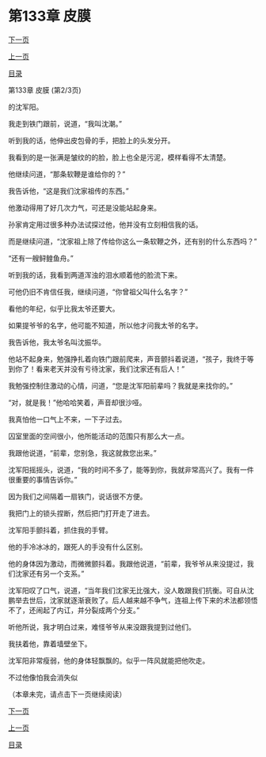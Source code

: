 <h1>第133章   皮膜</h1>
            <div><p><a href="./398_%E7%AC%AC133%E7%AB%A0_%E7%9A%AE%E8%86%9C.md">下一页</a></p><p><a href="./396_%E7%AC%AC133%E7%AB%A0_%E7%9A%AE%E8%86%9C.md">上一页</a></p><p><a href="../">目录</a></p></div>
            <div><p>第133章   皮膜 (第2/3页)</p><p>的沈军阳。</p><p>我走到铁门跟前，说道，“我叫沈潮。”</p><p>听到我的话，他伸出皮包骨的手，把脸上的头发分开。</p><p>我看到的是一张满是皱纹的的脸，脸上也全是污泥，模样看得不太清楚。</p><p>他继续问道，“那条软鞭是谁给你的？”</p><p>我告诉他，“这是我们沈家祖传的东西。”</p><p>他激动得用了好几次力气，可还是没能站起身来。</p><p>孙家肯定用过很多种办法试探过他，他并没有立刻相信我的话。</p><p>而是继续问道，“沈家祖上除了传给你这么一条软鞭之外，还有别的什么东西吗？”</p><p>“还有一艘鲟鳇鱼舟。”</p><p>听到我的话，我看到两道浑浊的泪水顺着他的脸流下来。</p><p>可他仍旧不肯信任我，继续问道，“你曾祖父叫什么名字？”</p><p>看他的年纪，似乎比我太爷还要大。</p><p>如果提爷爷的名字，他可能不知道，所以他才问我太爷的名字。</p><p>我告诉他，我太爷名叫沈振华。</p><p>他站不起身来，勉强挣扎着向铁门跟前爬来，声音颤抖着说道，“孩子，我终于等到你了！看来老天并没有亏待沈家，我们沈家还有后人！”</p><p>我勉强控制住激动的心情，问道，“您是沈军阳前辈吗？我就是来找你的。”</p><p>“对，就是我！”他哈哈笑着，声音却很沙哑。</p><p>我真怕他一口气上不来，一下子过去。</p><p>囚室里面的空间很小，他所能活动的范围只有那么大一点。</p><p>我跟他说道，“前辈，您别急，我这就救您出来。”</p><p>沈军阳摇摇头，说道，“我的时间不多了，能等到你，我就非常高兴了。我有一件很重要的事情告诉你。”</p><p>因为我们之间隔着一扇铁门，说话很不方便。</p><p>我把门上的锁头捏断，然后把门打开走了进去。</p><p>沈军阳手颤抖着，抓住我的手臂。</p><p>他的手冷冰冰的，跟死人的手没有什么区别。</p><p>他的身体因为激动，而微微颤抖着。我跟他说道，“前辈，我爷爷从来没提过，我们沈家还有另一个支系。”</p><p>沈军阳叹了口气，说道，“当年我们沈家无比强大，没人敢跟我们抗衡。可自从沈鹏举去世后，沈家就逐渐衰败了。后人越来越不争气，连祖上传下来的术法都领悟不了，还闹起了内讧，并分裂成两个分支。”</p><p>听他所说，我才明白过来，难怪爷爷从来没跟我提到过他们。</p><p>我扶着他，靠着墙壁坐下。</p><p>沈军阳非常瘦弱，他的身体轻飘飘的。似乎一阵风就能把他吹走。</p><p>不过他像怕我会消失似</p><p>（本章未完，请点击下一页继续阅读）</p></div>
            <div><p><a href="./398_%E7%AC%AC133%E7%AB%A0_%E7%9A%AE%E8%86%9C.md">下一页</a></p><p><a href="./396_%E7%AC%AC133%E7%AB%A0_%E7%9A%AE%E8%86%9C.md">上一页</a></p><p><a href="../">目录</a></p></div>
